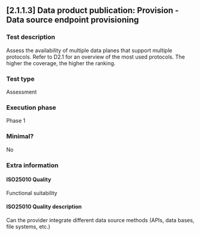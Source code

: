 
## [2.1.1.3] Data product publication: Provision - Data source endpoint provisioning
 
### Test description
Assess the availability of multiple data planes that support multiple protocols. Refer to D2.1 for an overview of the most used protocols. The higher the coverage, the higher the ranking.
 
### Test type
Assessment
 
### Execution phase
Phase 1
 
### Minimal?
No
 
### Extra information
#### ISO25010 Quality
Functional suitability
#### ISO25010 Quality description
Can the provider integrate different data source methods (APIs, data bases, file systems, etc.)
    